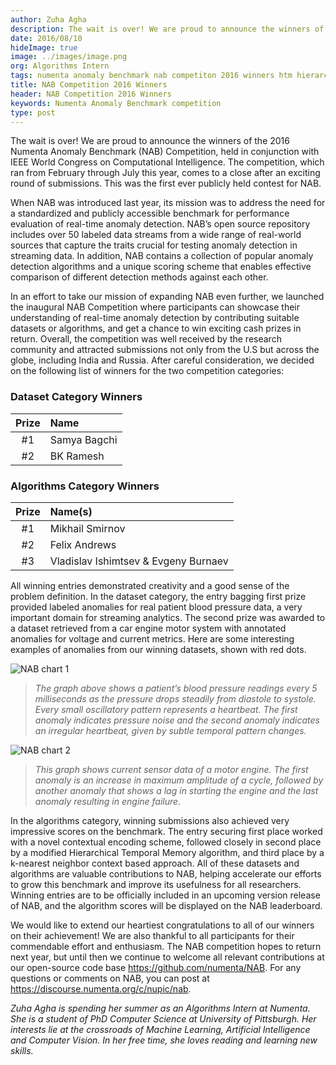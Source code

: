 ```yaml
---
author: Zuha Agha
description: The wait is over! We are proud to announce the winners of the 2016 Numenta Anomaly Benchmark (NAB) Competition, held in conjunction with IEEE World Congress on Computational Intelligence. This was the first ever publicly held contest for NAB.
date: 2016/08/10
hideImage: true
image: ../images/image.png
org: Algorithms Intern
tags: numenta anomaly benchmark nab competiton 2016 winners htm hierarchical temporal memory
title: NAB Competition 2016 Winners
header: NAB Competition 2016 Winners
keywords: Numenta Anomaly Benchmark competition
type: post
---
```


The wait is over! We are proud to announce the winners of the 2016 Numenta
Anomaly Benchmark (NAB) Competition, held in conjunction with IEEE World
Congress on Computational Intelligence. The competition, which ran from February
through July this year, comes to a close after an exciting round of submissions.
This was the first ever publicly held contest for NAB.

When NAB was introduced last year, its mission was to address the need for a
standardized and publicly accessible benchmark for performance evaluation of
real-time anomaly detection. NAB’s open source repository includes over 50
labeled data streams from a wide range of real-world sources that capture the
traits crucial for testing anomaly detection in streaming data. In addition, NAB
contains a collection of popular anomaly detection algorithms and a unique
scoring scheme that enables effective comparison of different detection methods
against each other.

In an effort to take our mission of expanding NAB even further, we launched the
inaugural NAB Competition where participants can showcase their understanding of
real-time anomaly detection by contributing suitable datasets or algorithms, and
get a chance to win exciting cash prizes in return. Overall, the competition was
well received by the research community and attracted submissions not only from
the U.S but across the globe, including India and Russia. After careful
consideration, we decided on the following list of winners for the two
competition categories:  

### Dataset Category Winners

| Prize | Name |
|:-----:|:---- |
| #1 | Samya Bagchi |
| #2 | BK Ramesh |

### Algorithms Category Winners

| Prize | Name(s) |
|:-----:|:------- |
| #1 | Mikhail Smirnov |
| #2 | Felix Andrews |
| #3 | Vladislav Ishimtsev & Evgeny Burnaev

All winning entries demonstrated creativity and a good sense of the problem
definition. In the dataset category, the entry bagging first prize provided
labeled anomalies for real patient blood pressure data, a very important domain
for streaming analytics. The second prize was awarded to a dataset retrieved
from a car engine motor system with annotated anomalies for voltage and current
metrics. Here are some interesting examples of anomalies from our winning
datasets, shown with red dots.

![NAB chart 1](../images/image2.png)

> *The graph above shows a patient’s blood pressure readings every 5
  milliseconds as the pressure drops steadily from diastole to systole. Every
  small oscillatory pattern represents a heartbeat. The first anomaly indicates
  pressure noise and the second anomaly indicates an irregular heartbeat, given
  by subtle temporal pattern changes.*

![NAB chart 2](../images/image.png)

> *This graph shows current sensor data of a motor engine.  The first anomaly is
  an increase in maximum amplitude of a cycle, followed by another anomaly that
  shows a lag in starting the engine and the last anomaly resulting in engine
  failure.*

In the algorithms category, winning submissions also achieved very impressive
scores on the benchmark. The entry securing first place worked with a novel
contextual encoding scheme, followed closely in second place by a modified
Hierarchical Temporal Memory algorithm, and third place by a k-nearest neighbor
context based approach. All of these datasets and algorithms are valuable
contributions to NAB, helping accelerate our efforts to grow this benchmark and
improve its usefulness for all researchers. Winning entries are to be officially
included in an upcoming version release of NAB, and the algorithm scores will be
displayed on the NAB leaderboard.

We would like to extend our heartiest congratulations to all of our winners on
their achievement! We are also thankful to all participants for their
commendable effort and enthusiasm. The NAB competition hopes to return next
year, but until then we continue to welcome all relevant contributions at our
open-source code base https://github.com/numenta/NAB. For any questions or
comments on NAB, you can post at https://discourse.numenta.org/c/nupic/nab.  

*Zuha Agha is spending her summer as an Algorithms Intern at Numenta. She is a
student of PhD Computer Science at University of Pittsburgh. Her interests lie
at the crossroads of Machine Learning, Artificial Intelligence and Computer
Vision. In her free time, she loves reading and learning new skills.*
